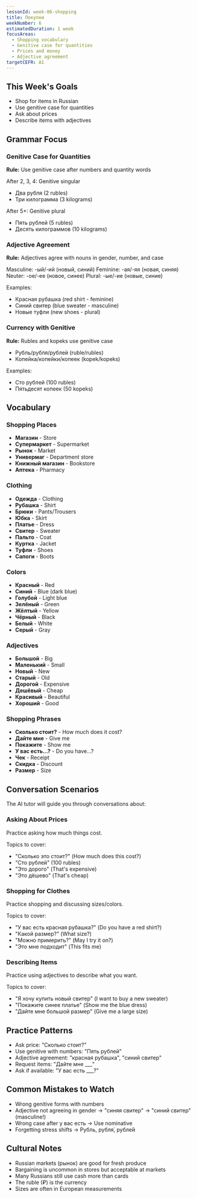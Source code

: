 ```yaml
---
lessonId: week-06-shopping
title: Покупки
weekNumber: 6
estimatedDuration: 1 week
focusAreas:
  - Shopping vocabulary
  - Genitive case for quantities
  - Prices and money
  - Adjective agreement
targetCEFR: A1
---
```


## This Week's Goals

- Shop for items in Russian
- Use genitive case for quantities
- Ask about prices
- Describe items with adjectives

## Grammar Focus

### Genitive Case for Quantities

**Rule:** Use genitive case after numbers and quantity words

After 2, 3, 4: Genitive singular
- Два рубля (2 rubles)
- Три килограмма (3 kilograms)

After 5+: Genitive plural
- Пять рублей (5 rubles)
- Десять килограммов (10 kilograms)

### Adjective Agreement

**Rule:** Adjectives agree with nouns in gender, number, and case

Masculine: -ый/-ий (новый, синий)
Feminine: -ая/-яя (новая, синяя)
Neuter: -ое/-ее (новое, синее)
Plural: -ые/-ие (новые, синие)

Examples:
- Красная рубашка (red shirt - feminine)
- Синий свитер (blue sweater - masculine)
- Новые туфли (new shoes - plural)

### Currency with Genitive

**Rule:** Rubles and kopeks use genitive case

- Рубль/рубля/рублей (ruble/rubles)
- Копейка/копейки/копеек (kopek/kopeks)

Examples:
- Сто рублей (100 rubles)
- Пятьдесят копеек (50 kopeks)

## Vocabulary

### Shopping Places
- **Магазин** - Store
- **Супермаркет** - Supermarket
- **Рынок** - Market
- **Универмаг** - Department store
- **Книжный магазин** - Bookstore
- **Аптека** - Pharmacy

### Clothing
- **Одежда** - Clothing
- **Рубашка** - Shirt
- **Брюки** - Pants/Trousers
- **Юбка** - Skirt
- **Платье** - Dress
- **Свитер** - Sweater
- **Пальто** - Coat
- **Куртка** - Jacket
- **Туфли** - Shoes
- **Сапоги** - Boots

### Colors
- **Красный** - Red
- **Синий** - Blue (dark blue)
- **Голубой** - Light blue
- **Зелёный** - Green
- **Жёлтый** - Yellow
- **Чёрный** - Black
- **Белый** - White
- **Серый** - Gray

### Adjectives
- **Большой** - Big
- **Маленький** - Small
- **Новый** - New
- **Старый** - Old
- **Дорогой** - Expensive
- **Дешёвый** - Cheap
- **Красивый** - Beautiful
- **Хороший** - Good

### Shopping Phrases
- **Сколько стоит?** - How much does it cost?
- **Дайте мне** - Give me
- **Покажите** - Show me
- **У вас есть...?** - Do you have...?
- **Чек** - Receipt
- **Скидка** - Discount
- **Размер** - Size

## Conversation Scenarios

The AI tutor will guide you through conversations about:

### Asking About Prices

Practice asking how much things cost.

Topics to cover:
- "Сколько это стоит?" (How much does this cost?)
- "Сто рублей" (100 rubles)
- "Это дорого" (That's expensive)
- "Это дёшево" (That's cheap)

### Shopping for Clothes

Practice shopping and discussing sizes/colors.

Topics to cover:
- "У вас есть красная рубашка?" (Do you have a red shirt?)
- "Какой размер?" (What size?)
- "Можно примерить?" (May I try it on?)
- "Это мне подходит" (This fits me)

### Describing Items

Practice using adjectives to describe what you want.

Topics to cover:
- "Я хочу купить новый свитер" (I want to buy a new sweater)
- "Покажите синее платье" (Show me the blue dress)
- "Дайте мне большой размер" (Give me a large size)

## Practice Patterns

- Ask price: "Сколько стоит?"
- Use genitive with numbers: "Пять рублей"
- Adjective agreement: "красная рубашка", "синий свитер"
- Request items: "Дайте мне ___"
- Ask if available: "У вас есть ___?"

## Common Mistakes to Watch

- Wrong genitive forms with numbers
- Adjective not agreeing in gender → "синяя свитер" → "синий свитер" (masculine!)
- Wrong case after у вас есть → Use nominative
- Forgetting stress shifts → Рубль, рубля́, рубле́й

## Cultural Notes

- Russian markets (рынок) are good for fresh produce
- Bargaining is uncommon in stores but acceptable at markets
- Many Russians still use cash more than cards
- The ruble (₽) is the currency
- Sizes are often in European measurements
